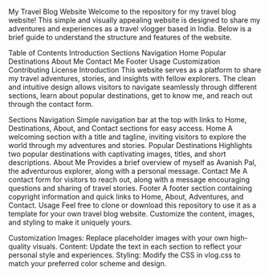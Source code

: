 My Travel Blog Website
Welcome to the repository for my travel blog website! This simple and visually appealing website is designed to share my adventures and experiences as a travel vlogger based in India. Below is a brief guide to understand the structure and features of the website.

Table of Contents
Introduction
Sections
Navigation
Home
Popular Destinations
About Me
Contact Me
Footer
Usage
Customization
Contributing
License
Introduction
This website serves as a platform to share my travel adventures, stories, and insights with fellow explorers. The clean and intuitive design allows visitors to navigate seamlessly through different sections, learn about popular destinations, get to know me, and reach out through the contact form.

Sections
Navigation
Simple navigation bar at the top with links to Home, Destinations, About, and Contact sections for easy access.
Home
A welcoming section with a title and tagline, inviting visitors to explore the world through my adventures and stories.
Popular Destinations
Highlights two popular destinations with captivating images, titles, and short descriptions.
About Me
Provides a brief overview of myself as Avanish Pal, the adventurous explorer, along with a personal message.
Contact Me
A contact form for visitors to reach out, along with a message encouraging questions and sharing of travel stories.
Footer
A footer section containing copyright information and quick links to Home, About, Adventures, and Contact.
Usage
Feel free to clone or download this repository to use it as a template for your own travel blog website. Customize the content, images, and styling to make it uniquely yours.

Customization
Images: Replace placeholder images with your own high-quality visuals.
Content: Update the text in each section to reflect your personal style and experiences.
Styling: Modify the CSS in vlog.css to match your preferred color scheme and design.
